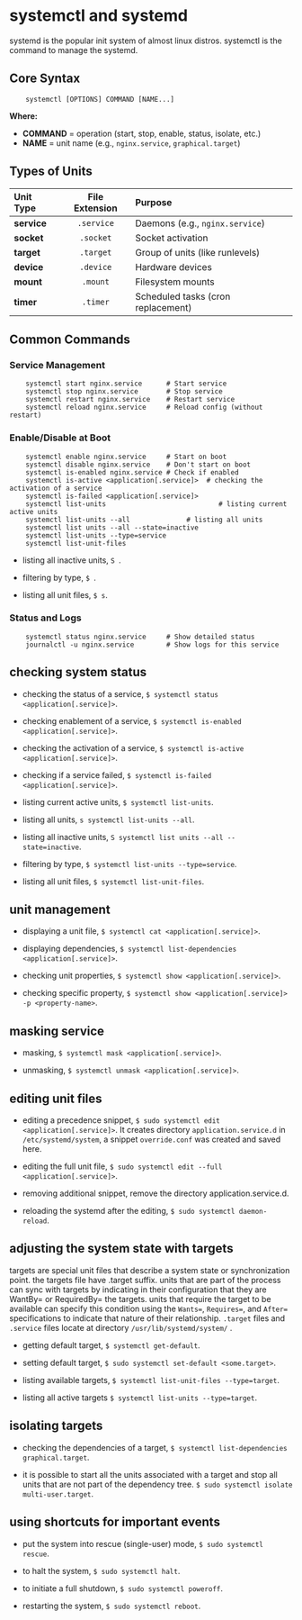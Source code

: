# systemctl and systemd

systemd is the popular  init system of almost linux distros.
systemctl is the command to manage the systemd.


## Core Syntax

		systemctl [OPTIONS] COMMAND [NAME...]

**Where:**

- **COMMAND** = operation (start, stop, enable, status, isolate, etc.)    
- **NAME** = unit name (e.g., `nginx.service`, `graphical.target`)

## Types of Units

| Unit Type  |  File Extension  |  Purpose |
| :---        |    :----:   |          :--- |
| **service**  | `.service` |  Daemons (e.g., `nginx.service`) |
| **socket** | `.socket` |  Socket activation |
| **target** | `.target` | Group of units (like runlevels) |
| **device** | `.device` | Hardware devices |
| **mount** | `.mount` | Filesystem mounts |
| **timer** | `.timer` | Scheduled tasks (cron replacement) |

 
## Common Commands

### Service Management

		systemctl start nginx.service      # Start service
		systemctl stop nginx.service       # Stop service
		systemctl restart nginx.service    # Restart service
		systemctl reload nginx.service     # Reload config (without restart)

### Enable/Disable at Boot

		systemctl enable nginx.service     # Start on boot
		systemctl disable nginx.service    # Don't start on boot
		systemctl is-enabled nginx.service # Check if enabled
		systemctl is-active <application[.service]>  # checking the activation of a service
		systemctl is-failed <application[.service]>
		systemctl list-units							# listing current active units
		systemctl list-units --all				# listing all units
		systemctl list units --all --state=inactive
		systemctl list-units --type=service
		systemctl list-unit-files	

- listing all inactive units, `S `.

- filtering by type, `$ `.

- listing all unit files, `$ s`.
		


### Status and Logs

		systemctl status nginx.service     # Show detailed status
		journalctl -u nginx.service        # Show logs for this service




## checking system status

- checking the status of a service, `$ systemctl status <application[.service]>`.

- checking enablement of a service, `$ systemctl is-enabled <application[.service]>`.

- checking the activation of a service, `$ systemctl is-active <application[.service]>`.

- checking if a service failed, `$ systemctl is-failed <application[.service]>`.

- listing current active units, `$ systemctl list-units`.

- listing all units, `s systemctl list-units --all`.

- listing all inactive units, `S systemctl list units --all --state=inactive`.

- filtering by type, `$ systemctl list-units --type=service`.

- listing all unit files, `$ systemctl list-unit-files`.

## unit management

- displaying a unit file, `$ systemctl cat <application[.service]>`.

- displaying dependencies, `$ systemctl list-dependencies <application[.service]>`.

- checking unit properties, `$ systemctl show <application[.service]>`.

- checking specific property, `$ systemctl show <application[.service]> -p <property-name>`.

## masking service

- masking, `$ systemctl mask <application[.service]>`.

- unmasking, `$ systemctl unmask <application[.service]>`.

## editing unit files

- editing a precedence snippet, `$ sudo systemctl edit <application[.service]>`. It creates directory `application.service.d` in `/etc/systemd/system`, a snippet `override.conf` was created and saved here.

- editing the full unit file, `$ sudo systemctl edit --full <application[.service]>`.

- removing additional snippet, remove the directory application.service.d.

- reloading the systemd after the editing, `$ sudo systemctl daemon-reload`.

## adjusting the system state with targets

targets are special unit files that describe a system state or synchronization point. the targets file have .target suffix.
units that are part of the process can sync with targets by indicating in their configuration that they are WantBy= or RequiredBy= the targets.
units that require the target to be available can specify this condition using the `Wants=`, `Requires=`, and `After=` specifications to indicate that nature of their relationship.
`.target` files and `.service` files locate at directory `/usr/lib/systemd/system/` .

- getting default target, `$ systemctl get-default`.

- setting default target, `$ sudo systemctl set-default <some.target>`.

- listing available targets, `$ systemctl list-unit-files --type=target`.

- listing all active targets `$ systemctl list-units --type=target`.

## isolating targets

- checking the dependencies of a target, `$ systemctl list-dependencies graphical.target`.

- it is possible to start all the units associated with a target and stop all units that are not part of the dependency tree. `$ sudo systemctl isolate multi-user.target`.

## using shortcuts for important events

- put the system into rescue (single-user) mode, `$ sudo systemctl rescue`.

- to halt the system, `$ sudo systemctl halt`.

- to initiate a full shutdown, `$ sudo systemctl poweroff`.

- restarting the system, `$ sudo systemctl reboot`.
<!--stackedit_data:
eyJoaXN0b3J5IjpbMTcwNTg5MjA5MywtMTExOTI4NTcxMywyMD
k3ODIzODgsMTcwNDEzMDQwMiwxMTk3MzkyNTc2XX0=
-->